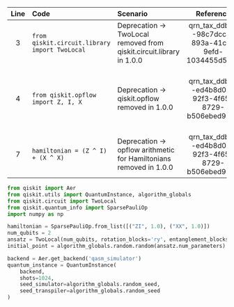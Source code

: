 | Line | Code | Scenario | Reference | Artifact | Refactoring |
| :--: | :--- | :------- | :-------: | :------- | :---------- |
| 3 | `from qiskit.circuit.library import TwoLocal` | Deprecation -> TwoLocal removed from qiskit.circuit.library in 1.0.0 | qrn_tax_ddbb--98c7dcca-893a-41cb-9efd-1034455d5c12 | TwoLocal | `from qiskit.circuit import TwoLocal` |
| 4 | `from qiskit.opflow import Z, I, X` | Deprecation -> qiskit.opflow removed in 1.0.0 | qrn_tax_ddbb--ed4b8d06-92f3-4f65-8729-b506ebed9393 | qiskit.opflow | Replace with Pauli operators from qiskit.quantum_info: `from qiskit.quantum_info import Pauli, SparsePauliOp` and later construct Hamiltonian as `hamiltonian = SparsePauliOp.from_list([("ZI", 1.0), ("XX", 1.0)])` |
| 7 | `hamiltonian = (Z ^ I) + (X ^ X)` | Deprecation -> opflow arithmetic for Hamiltonians removed in 1.0.0 | qrn_tax_ddbb--ed4b8d06-92f3-4f65-8729-b506ebed9393 | qiskit.opflow | `hamiltonian = SparsePauliOp.from_list([("ZI", 1.0), ("XX", 1.0)])` |

```python
from qiskit import Aer
from qiskit.utils import QuantumInstance, algorithm_globals
from qiskit.circuit import TwoLocal
from qiskit.quantum_info import SparsePauliOp
import numpy as np

hamiltonian = SparsePauliOp.from_list([("ZI", 1.0), ("XX", 1.0)])
num_qubits = 2
ansatz = TwoLocal(num_qubits, rotation_blocks='ry', entanglement_blocks='cz', reps=1)
initial_point = algorithm_globals.random.random(ansatz.num_parameters)

backend = Aer.get_backend('qasm_simulator')
quantum_instance = QuantumInstance(
    backend,
    shots=1024,
    seed_simulator=algorithm_globals.random_seed,
    seed_transpiler=algorithm_globals.random_seed
)
```